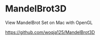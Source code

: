MandelBrot3D
============

View MandelBrot Set on Mac with OpenGL

https://github.com/woqja125/MandelBrot3D


